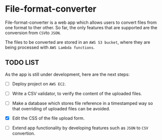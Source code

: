 # File-format-converter

File-format-converter is a web app which allows users to convert files from one format to ther other. So far, the only features that are supported are the conversion from `CSV`to `JSON`.

The files to be converted are stored in an `AWS S3 bucket`, where they are being processed with `AWS Lambda functions`.

## TODO LIST

As the app is still under development, here are the next steps:

- [ ] Deploy project on `AWS EC2`.
- [ ] Write a CSV validator, to verify the content of the uploaded files.
- [ ] Make a database which stores file reference in a timestamped way so that overriding of uploaded files can be avoided.
- [x] Edit the CSS of the file upload form.
- [ ] Extend app functionality by developing features such as `JSON` to `CSV` convertion.

